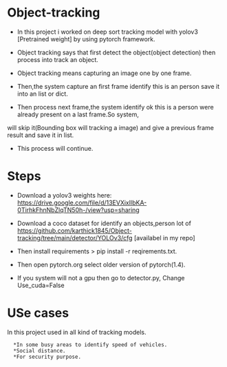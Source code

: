 # Object-tracking
  * In this project i worked on deep sort tracking model with yolov3 [Pretrained weight] by using pytorch framework.

  * Object tracking says that first detect the object(object detection) then process into track an object.

  * Object tracking means capturing an image one by one frame.

  * Then,the system capture an first frame identify this is an person save it into an list or dict.

  * Then process next frame,the system identify ok this is a person were already present on a last frame.So system,

will skip it(Bounding box will tracking a image) and give a previous frame result and save it in list.

  * This process will continue.

# Steps
  * Download a yolov3 weights here: https://drive.google.com/file/d/13EVXixIlbKA-0TirhkFhnNbZlqTN50h-/view?usp=sharing

  * Download a coco dataset for identify an objects,person lot of https://github.com/karthick1845/Object-tracking/tree/main/detector/YOLOv3/cfg [availabel in my repo]

  * Then install requirements > pip install -r reqirements.txt.

  * Then open pytorch.org select older version of pytorch(1.4).

  * If you system will not a gpu then go to detector.py, Change Use_cuda=False

# USe cases

  In this project used in all kind of tracking models.
    
      *In some busy areas to identify speed of vehicles.
      *Social distance.
      *For security purpose.

